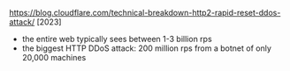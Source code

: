 https://blog.cloudflare.com/technical-breakdown-http2-rapid-reset-ddos-attack/ [2023]

- the entire web typically sees between 1-3 billion rps
- the biggest HTTP DDoS attack: 200 million rps from a botnet of only 20,000 machines

